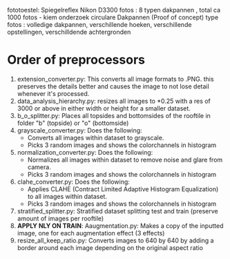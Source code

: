 fototoestel: Spiegelreflex Nikon D3300 
fotos      : 8 typen dakpannen , total ca 1000 fotos - kiem onderzoek circulare Dakpannen (Proof of concept)
type fotos : volledige dakpannen, verschillende hoeken, verschillende opstellingen, verschilldende achtergronden 

# Order of preprocessors

1. extension_converter.py: This converts all image formats to .PNG. this preserves the details better and causes the image to not lose detail whenever it's processed.
2. data_analysis_hierarchy.py: resizes all images to *0.25 with a res of 3000 or above in either width or height for a smaller dataset.
3. b_o_splitter.py: Places all topsides and bottomsides of the rooftile in folder "b" (topside) or "o" (bottomside)
4. grayscale_converter.py: Does the following:
    * Converts all images within dataset to grayscale.
    * Picks 3 random images and shows the colorchannels in histogram
5. normalization_converter.py: Does the following:
    * Normalizes all images within dataset to remove noise and glare from camera.
    * Picks 3 random images and shows the colorchannels in histogram
6. clahe_converter.py: Does the following:
    * Applies CLAHE (Contract Limited Adaptive Histogram Equalization) to all images within dataset.
    * Picks 3 random images and shows the colorchannels in histogram
7. stratified_splitter.py: Stratified dataset splitting test and train (preserve amount of images per rooftile)
8. **APPLY NLY ON TRAIN**: Aaugmentation.py: Makes a copy of the inputted image, one for each augmentation effect (3 effects)
9. resize_all_keep_ratio.py: Converts images to 640 by 640 by adding a border around each image depending on the original aspect ratio